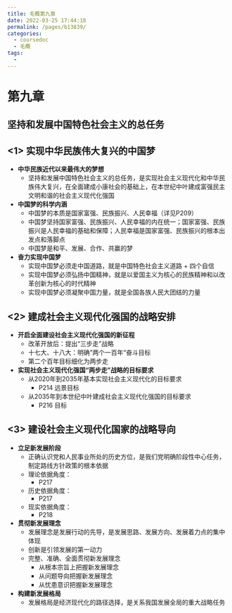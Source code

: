 ```yaml
---
title: 毛概第九章
date: 2022-03-25 17:44:18
permalink: /pages/b13839/
categories: 
  - coursedoc
  - 毛概
tags: 
  - 
---
```

# 第九章

## 坚持和发展中国特色社会主义的总任务

## <1> 实现中华民族伟大复兴的中国梦

- **中华民族近代以来最伟大的梦想**
  - 坚持和发展中国特色社会主义的总任务，是实现社会主义现代化和中华民族伟大复兴，在全面建成小康社会的基础上，在本世纪中叶建成富强民主文明和谐的社会主义现代化强国
- **中国梦的科学内涵**
  - 中国梦的本质是国家富强、民族振兴、人民幸福（详见P209）
  - 中国梦坚持国家富强、民族振兴、人民幸福的内在统一；国家富强、民族振兴是人民幸福的基础和保障；人民幸福是国家富强、民族振兴的根本出发点和落脚点
  - 中国梦是和平、发展、合作、共赢的梦
- **奋力实现中国梦**
  - 实现中国梦必须走中国道路，就是中国特色社会主义道路 + 四个自信
  - 实现中国梦必须弘扬中国精神，就是以爱国主义为核心的民族精神和以改革创新为核心的时代精神
  - 实现中国梦必须凝聚中国力量，就是全国各族人民大团结的力量



## <2> 建成社会主义现代化强国的战略安排

- **开启全面建设社会主义现代化强国的新征程**
  - 改革开放后：提出“三步走”战略
  - 十七大、十八大：明确”两个一百年“奋斗目标
  - 第二个百年目标细化为两步走
- **实现社会主义现代化强国“两步走”战略的目标要求**
  - 从2020年到2035年基本实现社会主义现代化的目标要求
    - P214 远景目标
  - 从2035年到本世纪中叶建成社会主义现代化强国的目标要求
    - P216 目标



## <3> 建设社会主义现代化国家的战略导向

- **立足新发展阶段**
  - 正确认识党和人民事业所处的历史方位，是我们党明确阶段性中心任务，制定路线方针政策的根本依据
  - 理论依据角度：
    - P217
  - 历史依据角度：
    - P217
  - 现实依据角度：
    - P218
- **贯彻新发展理念**
  - 发展理念是发展行动的先导，是发展思路、发展方向、发展着力点的集中体现
  - 创新是引领发展的第一动力
  - 完整、准确、全面贯彻新发展理念
    - 从根本宗旨上把握新发展理念
    - 从问题导向把握新发展理念
    - 从忧患意识把握新发展理念
- **构建新发展格局**
  - 发展格局是经济现代化的路径选择，是关系我国发展全局的重大战略任务